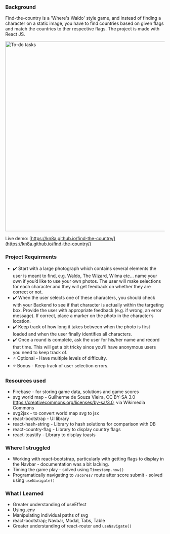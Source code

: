### Background
Find-the-country is a 'Where's Waldo' style game, and instead of finding a character on a static image, you have to find countries based on given flags and match the countries to ther respective flags. The project is made with React JS.

<img src=https://user-images.githubusercontent.com/88045655/172295420-53bdab44-69cc-446d-b2ad-c814b584dcdf.JPG alt="To-do tasks" width="600">

Live demo: [https://kn8a.github.io/find-the-country/](https://kn8a.github.io/find-the-country/)

### Project Requirments

 - ✔️ Start with a large photograph which contains several elements the user is meant to find, e.g. Waldo, The Wizard, Wilma etc… name your own if you’d like to use your own photos. The user will make selections for each character and they will get feedback on whether they are correct or not.
 - ✔️ When the user selects one of these characters, you should check with your Backend to see if that character is actually within the targeting box. Provide the user with appropriate feedback (e.g. if wrong, an error message). If correct, place a marker on the photo in the character’s location.
 - ✔️ Keep track of how long it takes between when the photo is first loaded and when the user finally identifies all characters.
 - ✔️ Once a round is complete, ask the user for his/her name and record that time. This will get a bit tricky since you’ll have anonymous users you need to keep track of.
 - ⭐ Optional - Have multiple levels of difficulty.
 - ⭐ Bonus - Keep track of user selection errors.

### Resources used
- Firebase - for storing game data, solutions and game scores
- svg world map - Guilherme de Souza Vieira, CC BY-SA 3.0 <https://creativecommons.org/licenses/by-sa/3.0>, via Wikimedia Commons
- svg2jsx - to convert world map svg to jsx
- react-bootstrap - UI library
- react-hash-string - Library to hash solutions for comparison with DB
- react-country-flag - Library to display country flags
- react-toastify - Library to display toasts
 
### Where I struggled

- Working with react-bootstrap, particularly with getting flags to display in the Navbar - documentation was a bit lacking.
- Timing the game play - solved using `Timestamp.now()` 
- Programatically navigating to `/scores/` route after score submit - solved using `useNavigate()`

### What I Learned

- Greater understanding of useEffect
- Using .env
- Manipulating individual paths of svg
- react-bootstrap; Navbar, Modal, Tabs, Table
- Greater understanding of react-router and `useNavigate()`
